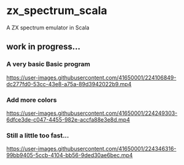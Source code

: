 # zx_spectrum_scala
A ZX spectrum emulator in Scala

## work in progress... ##

### A very basic Basic program ###
https://user-images.githubusercontent.com/41650001/224106849-dc277fd0-53cc-43e8-a75a-89d3942022b9.mp4


### Add more colors ###
https://user-images.githubusercontent.com/41650001/224249303-6dfce3de-c047-4455-982e-accfa88e3e8d.mp4


### Still a little too fast... ###


https://user-images.githubusercontent.com/41650001/224346316-99bb9405-5ccb-4104-bb56-9ded30ae6bec.mp4

